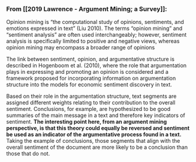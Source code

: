 ### From [[2019 Lawrence - Argument Mining; a Survey]]:

Opinion mining is “the computational study of opinions, sentiments, and emotions expressed in text” (Liu 2010). The terms “opinion mining” and “sentiment analysis” are often used interchangeably; however, sentiment analysis is specifically limited to positive and negative views, whereas opinion mining may encompass a broader range of opinions

The link between sentiment, opinion, and argumentative structure is described in Hogenboom et al. (2010), where the role that argumentation plays in expressing and promoting an opinion is considered and a framework proposed for incorporating information on argumentation structure into the models for economic sentiment discovery in text.

Based on their role in the argumentation structure, text segments are assigned different weights relating to their contribution to the overall sentiment. Conclusions, for example, are hypothesized to be good summaries of the main message in a text and therefore key indicators of sentiment. **The interesting point here, from an argument mining perspective, is that this theory could equally be reversed and sentiment be used as an indicator of the argumentative process found in a text.** Taking the example of conclusions, those segments that align with the overall sentiment of the document are more likely to be a conclusion than those that do not.